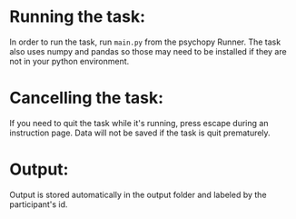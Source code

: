 # Running the task:
In order to run the task, run `main.py` from the psychopy Runner. The task also uses numpy and pandas so those may need to be installed if they are not in your python environment.

# Cancelling the task:
If you need to quit the task while it's running, press escape during an instruction page. Data will not be saved if the task is quit prematurely.

# Output:
Output is stored automatically in the output folder and labeled by the participant's id.
